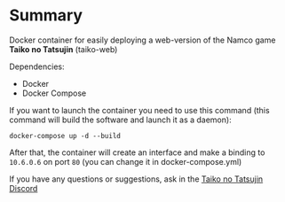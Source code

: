 # Summary
 
Docker container for easily deploying a web-version of the Namco game **Taiko no Tatsujin** (taiko-web)
 
 
Dependencies:
* Docker
* Docker Compose
 
If you want to launch the container you need to use this command (this command will build the software and launch it as a daemon):  
```
docker-compose up -d --build
```
 
After that, the container will create an interface and make a binding to ``10.6.0.6`` on port ``80`` (you can change it in docker-compose.yml)
 
If you have any questions or suggestions, ask in the [Taiko no Tatsujin Discord](https://discord.gg/ZpW62Vf)